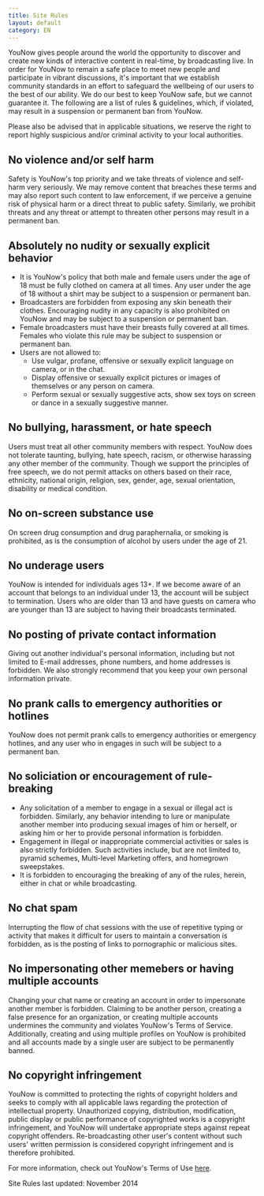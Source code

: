 ```yaml
---
title: Site Rules
layout: default
category: EN
---
```

YouNow gives people around the world the opportunity to discover and create new kinds of interactive content in real-time, by broadcasting live. In order for YouNow to remain a safe place to meet new people and participate in vibrant discussions, it's important that we establish community standards in an effort to safeguard the wellbeing of our users to the best of our ability. We do our best to keep YouNow safe, but we cannot guarantee it. The following are a list of rules & guidelines, which, if violated, may result in a suspension or permanent ban from YouNow.

Please also be advised that in applicable situations, we reserve the right to report highly suspicious and/or criminal activity to your local authorities.

## No violence and/or self harm

Safety is YouNow's top priority and we take threats of violence and self-harm very seriously. We may remove content that breaches these terms and may also report such content to law enforcement, if we perceive a genuine risk of physical harm or a direct threat to public safety. Similarly, we prohibit threats and any threat or attempt to threaten other persons may result in a permanent ban.

## Absolutely no nudity or sexually explicit behavior

- It is YouNow's policy that both male and female users under the age of 18 must be fully clothed on camera at all times. Any user under the age of 18 without a shirt may be subject to a suspension or permanent ban.
- Broadcasters are forbidden from exposing any skin beneath their clothes. Encouraging nudity in any capacity is also prohibited on YouNow and may be subject to a suspension or permanent ban.
- Female broadcasters must have their breasts fully covered at all times. Females who violate this rule may be subject to suspension or permanent ban.
- Users are not allowed to:
  - Use vulgar, profane, offensive or sexually explicit language on camera, or in the chat.
  - Display offensive or sexually explicit pictures or images of themselves or any person on camera.
  - Perform sexual or sexually suggestive acts, show sex toys on screen or dance in a sexually suggestive manner.

## No bullying, harassment, or hate speech

Users must treat all other community members with respect. YouNow does not tolerate taunting, bullying, hate speech, racism, or otherwise harassing any other member of the community. Though we support the principles of free speech, we do not permit attacks on others based on their race, ethnicity, national origin, religion, sex, gender, age, sexual orientation, disability or medical condition.

## No on-screen substance use

On screen drug consumption and drug paraphernalia, or smoking is prohibited, as is the consumption of alcohol by users under the age of 21.

## No underage users

YouNow is intended for individuals ages 13+. If we become aware of an account that belongs to an individual under 13, the account will be subject to termination. Users who are older than 13 and have guests on camera who are younger than 13 are subject to having their broadcasts terminated.

## No posting of private contact information

Giving out another individual's personal information, including but not limited to E-mail addresses, phone numbers, and home addresses is forbidden. We also strongly recommend that you keep your own personal information private.

## No prank calls to emergency authorities or hotlines

YouNow does not permit prank calls to emergency authorities or emergency hotlines, and any user who in engages in such will be subject to a permanent ban.

## No soliciation or encouragement of rule-breaking

- Any solicitation of a member to engage in a sexual or illegal act is forbidden. Similarly, any behavior intending to lure or manipulate another member into producing sexual images of him or herself, or asking him or her to provide personal information is forbidden.
- Engagement in illegal or inappropriate commercial activities or sales is also strictly forbidden. Such activities include, but are not limited to, pyramid schemes, Multi-level Marketing offers, and homegrown sweepstakes.
- It is forbidden to encouraging the breaking of any of the rules, herein, either in chat or while broadcasting.

## No chat spam

Interrupting the flow of chat sessions with the use of repetitive typing or activity that makes it difficult for users to maintain a conversation is forbidden, as is the posting of links to pornographic or malicious sites.

## No impersonating other memebers or having multiple accounts

Changing your chat name or creating an account in order to impersonate another member is forbidden. Claiming to be another person, creating a false presence for an organization, or creating multiple accounts undermines the community and violates YouNow's Terms of Service. Additionally, creating and using multiple profiles on YouNow is prohibited and all accounts made by a single user are subject to be permanently banned.

## No copyright infringement

YouNow is committed to protecting the rights of copyright holders and seeks to comply with all applicable laws regarding the protection of intellectual property. Unauthorized copying, distribution, modification, public display or public performance of copyrighted works is a copyright infringement, and YouNow will undertake appropriate steps against repeat copyright offenders. Re-broadcasting other user's content without such users' written permission is considered copyright infringement and is therefore prohibited.

For more information, check out YouNow's Terms of Use [here](http://www.younow.com/terms.php).

Site Rules last updated: November 2014
